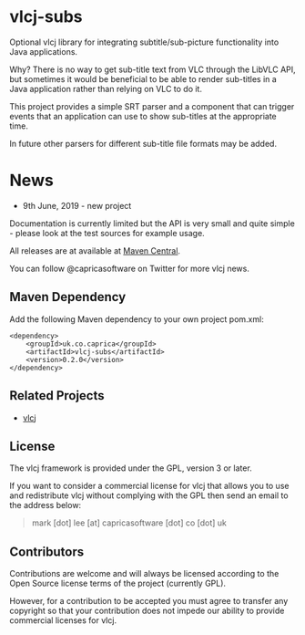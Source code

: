vlcj-subs
=========

Optional vlcj library for integrating subtitle/sub-picture functionality into Java applications.

Why? There is no way to get sub-title text from VLC through the LibVLC API, but sometimes it would be beneficial to be
able to render sub-titles in a Java application rather than relying on VLC to do it.

This project provides a simple SRT parser and a component that can trigger events that an application can use to show
sub-titles at the appropriate time.

In future other parsers for different sub-title file formats may be added.

News
====

- 9th June, 2019 - new project

Documentation is currently limited but the API is very small and quite simple - please look at the test sources for
example usage.

All releases are at available at [Maven Central](https://search.maven.org/search?q=a:vlcj-subs).

You can follow @capricasoftware on Twitter for more vlcj news.

Maven Dependency
----------------

Add the following Maven dependency to your own project pom.xml:

```
<dependency>
    <groupId>uk.co.caprica</groupId>
    <artifactId>vlcj-subs</artifactId>
    <version>0.2.0</version>
</dependency>
```

Related Projects
----------------

 * [vlcj](https://github.com/caprica/vlcj)

License
-------

The vlcj framework is provided under the GPL, version 3 or later.

If you want to consider a commercial license for vlcj that allows you to use and redistribute vlcj without complying
with the GPL then send an email to the address below:

> mark [dot] lee [at] capricasoftware [dot] co [dot] uk

Contributors
------------

Contributions are welcome and will always be licensed according to the Open Source license terms of the project (currently GPL).

However, for a contribution to be accepted you must agree to transfer any copyright so that your contribution does not
impede our ability to provide commercial licenses for vlcj.
